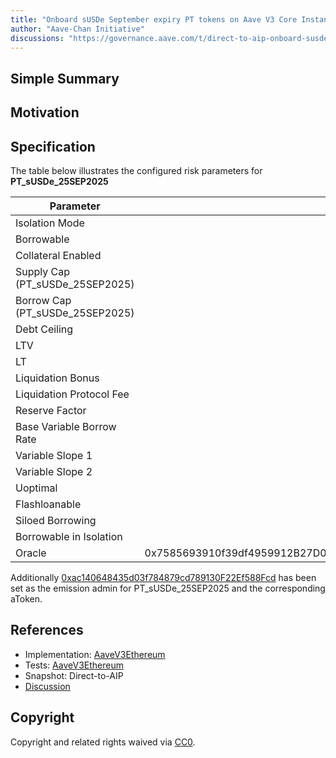 ```yaml
---
title: "Onboard sUSDe September expiry PT tokens on Aave V3 Core Instance"
author: "Aave-Chan Initiative"
discussions: "https://governance.aave.com/t/direct-to-aip-onboard-susde-september-expiry-pt-tokens-on-aave-v3-core-instance/22313"
---
```


## Simple Summary

## Motivation

## Specification

The table below illustrates the configured risk parameters for **PT_sUSDe_25SEP2025**

| Parameter                       |                                      Value |
| ------------------------------- | -----------------------------------------: |
| Isolation Mode                  |                                      false |
| Borrowable                      |                                   DISABLED |
| Collateral Enabled              |                                       true |
| Supply Cap (PT_sUSDe_25SEP2025) |                                 50,000,000 |
| Borrow Cap (PT_sUSDe_25SEP2025) |                                          1 |
| Debt Ceiling                    |                                      USD 0 |
| LTV                             |                                     0.05 % |
| LT                              |                                      0.1 % |
| Liquidation Bonus               |                                      7.5 % |
| Liquidation Protocol Fee        |                                       10 % |
| Reserve Factor                  |                                       10 % |
| Base Variable Borrow Rate       |                                        0 % |
| Variable Slope 1                |                                        6 % |
| Variable Slope 2                |                                       50 % |
| Uoptimal                        |                                       90 % |
| Flashloanable                   |                                    ENABLED |
| Siloed Borrowing                |                                   DISABLED |
| Borrowable in Isolation         |                                   DISABLED |
| Oracle                          | 0x7585693910f39df4959912B27D09EAEef06C1a93 |

Additionally [0xac140648435d03f784879cd789130F22Ef588Fcd](https://etherscan.io/address/0xac140648435d03f784879cd789130F22Ef588Fcd) has been set as the emission admin for PT_sUSDe_25SEP2025 and the corresponding aToken.

## References

- Implementation: [AaveV3Ethereum](https://github.com/bgd-labs/aave-proposals-v3/blob/main/src/20250627_AaveV3Ethereum_OnboardSUSDeSeptemberExpiryPTTokensOnAaveV3CoreInstance/AaveV3Ethereum_OnboardSUSDeSeptemberExpiryPTTokensOnAaveV3CoreInstance_20250627.sol)
- Tests: [AaveV3Ethereum](https://github.com/bgd-labs/aave-proposals-v3/blob/main/src/20250627_AaveV3Ethereum_OnboardSUSDeSeptemberExpiryPTTokensOnAaveV3CoreInstance/AaveV3Ethereum_OnboardSUSDeSeptemberExpiryPTTokensOnAaveV3CoreInstance_20250627.t.sol)
- Snapshot: Direct-to-AIP
- [Discussion](https://governance.aave.com/t/direct-to-aip-onboard-susde-september-expiry-pt-tokens-on-aave-v3-core-instance/22313)

## Copyright

Copyright and related rights waived via [CC0](https://creativecommons.org/publicdomain/zero/1.0/).
